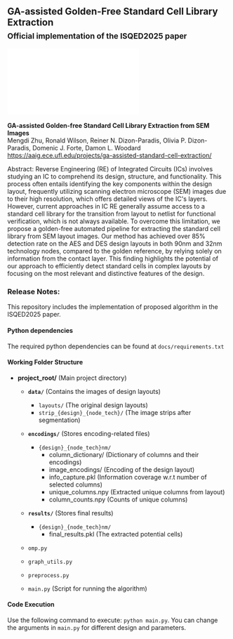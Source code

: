 ## GA-assisted Golden-Free Standard Cell Library Extraction<br><sub>Official implementation of the ISQED2025 paper</sub>

![Teaser image](./docs/framework_cropped.pdf)

**GA-assisted Golden-free Standard Cell Library Extraction from SEM Images**<br>
Mengdi Zhu, Ronald Wilson, Reiner N. Dizon-Paradis, Olivia P. Dizon-Paradis, Domenic J. Forte, Damon L. Woodard<br>
https://aaig.ece.ufl.edu/projects/ga-assisted-standard-cell-extraction/<br>

Abstract: Reverse Engineering (RE) of Integrated Circuits (ICs) involves studying an IC to comprehend its design, structure, and functionality. This process often entails identifying the key components within the design layout, frequently utilizing scanning electron microscope (SEM) images due to their high resolution, which offers detailed views of the IC's layers. However, current approaches in IC RE generally assume access to a standard cell library for the transition from layout to netlist for functional verification, which is not always available. To overcome this limitation, we propose a golden-free automated pipeline for extracting the standard cell library from SEM layout images. Our method has achieved over 85\% detection rate on the AES and DES design layouts in both 90nm and 32nm technology nodes, compared to the golden reference, by relying solely on information from the contact layer. This finding highlights the potential of our approach to efficiently detect standard cells in complex layouts by focusing on the most relevant and distinctive features of the design.

### Release Notes:
This repository includes the implementation of proposed algorithm in the ISQED2025 paper.

#### Python dependencies 
The required python dependencies can be found at `docs/requirements.txt`

#### Working Folder Structure
- **project_root/** (Main project directory)
  - **`data/`** (Contains the images of design layouts)
    - `layouts/` (The original design layouts)
    - `strip_{design}_{node_tech}/` (The image strips after segmentation)

  - **`encodings/`** (Stores encoding-related files)
    - `{design}_{node_tech}nm/`
      - column_dictionary/ (Dictionary of columns and their encodings)
      - image_encodings/ (Encoding of the design layout)
      - info_capture.pkl (Information coverage w.r.t number of selected columns)
      - unique_columns.npy (Extracted unique columns from layout)
      - column_counts.npy (Counts of unique columns)
  - **`results/`** (Stores final results)
    - `{design}_{node_tech}nm/`
      - final_results.pkl (The extracted potential cells)
  
  - `omp.py`
  - `graph_utils.py`
  - `preprocess.py`
  - `main.py` (Script for running the algorithm)

#### Code Execution
Use the following command to execute: `python main.py`. You can change the arguments in `main.py` for different design and parameters.


